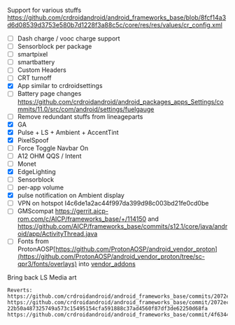 Support for various stuffs 
https://github.com/crdroidandroid/android_frameworks_base/blob/8fcf14a3d6d08539d3753e580b7d1228f3a88c5c/core/res/res/values/cr_config.xml

- [ ] Dash charge / vooc charge support
- [ ] Sensorblock per package
- [ ] smartpixel
- [ ] smartbattery
- [ ] Custom Headers
- [ ] CRT turnoff
- [x] App similar to crdroidsettings
- [ ] Battery page changes https://github.com/crdroidandroid/android_packages_apps_Settings/commits/11.0/src/com/android/settings/fuelgauge
- [ ] Remove redundant stuffs from lineageparts
- [x] GA
- [x] Pulse + LS + Ambient + AccentTint
- [x] PixelSpoof
- [ ] Force Toggle Navbar On
- [ ] A12 OHM QQS / Intent
- [ ] Monet
- [x] EdgeLighting
- [ ] Sensorblock
- [ ] per-app volume
- [x] pulse notification on Ambient display
- [ ] VPN on hotspot I4c6de1a2ac44f997da399d98c003bd21fe0cd0be
- [ ] GMScompat https://gerrit.aicp-rom.com/c/AICP/frameworks_base/+/114150 and https://github.com/AICP/frameworks_base/commits/s12.1/core/java/android/app/ActivityThread.java
- [ ] Fonts from ProtonAOSP[https://github.com/ProtonAOSP/android_vendor_proton](https://github.com/ProtonAOSP/android_vendor_proton/tree/sc-qpr3/fonts/overlays) into [vendor_addons](https://github.com/crdroidandroid/android_vendor_addons/tree/12.1/themes/fonts)

Bring back LS Media art
```text
Reverts:
https://github.com/crdroidandroid/android_frameworks_base/commits/2072ec4b769c27021772cf79171e84a17b45f46e/
https://github.com/crdroidandroid/android_frameworks_base/commit/2072ec4b769c27021772cf79171e84a17b45f46e#diff-22b50a487325749a573c15495154cfa591888c37ad4560f87df3de62250d68fa
https://github.com/crdroidandroid/android_frameworks_base/commit/4f6344bab4311d559050911167542c9b1a26718b
```
